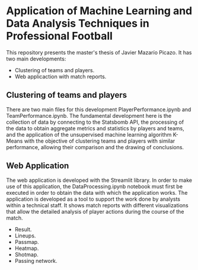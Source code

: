 # Application of Machine Learning and Data Analysis Techniques in Professional Football

This repository presents the master's thesis of Javier Mazarío Picazo. It has two main developments: 

* Clustering of teams and players.
* Web applicaction with match reports.


## Clustering of teams and players

There are two main files for this development PlayerPerformance.ipynb and TeamPerformance.ipynb. The fundamental development here is the collection of data by connecting to the Statsbomb API, the processing of the data to obtain aggregate metrics and statistics by players and teams, and the application of the unsupervised machine learning algorithm K-Means with the objective of clustering teams and players with similar performance, allowing their comparison and the drawing of conclusions. 

## Web Application

The web application is developed with the Streamlit library. In order to make use of this application, the DataProcessing.ipynb notebook must first be executed in order to obtain the data with which the application works. The application is developed as a tool to support the work done by analysts within a technical staff. It shows match reports with different visualizations that allow the detailed analysis of player actions during the course of the match.

* Result.
* Lineups.
* Passmap.
* Heatmap.
* Shotmap.
* Passing network.


